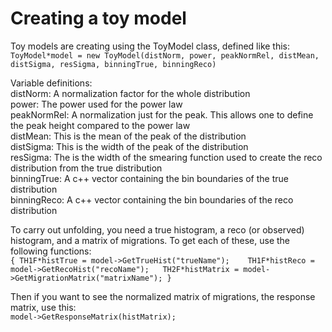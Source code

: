 # Creating a toy model
Toy models are creating using the ToyModel class, defined like this:  
	`ToyModel*model = new ToyModel(distNorm, power, peakNormRel, distMean, distSigma, resSigma, binningTrue, binningReco)`  

Variable definitions:  
distNorm: A normalization factor for the whole distribution  
power: The power used for the power law  
peakNormRel: A normalization just for the peak. This allows one to define the peak height compared to the power law  
distMean: This is the mean of the peak of the distribution  
distSigma: This is the width of the peak of the distribution  
resSigma: The is the width of the smearing function used to create the reco distribution from the true distribution  
binningTrue: A c++ vector containing the bin boundaries of the true distribution  
binningReco: A c++ vector containing the bin boundaries of the reco distribution  

To carry out unfolding, you need a true histogram, a reco (or observed) histogram, and a matrix of migrations. To get each of these, use the following functions:  
	```
	{
	TH1F*histTrue = model->GetTrueHist("trueName");   
	TH1F*histReco = model->GetRecoHist("recoName");  
	TH2F*histMatrix = model->GetMigrationMatrix("matrixName");
	}
	```  

Then if you want to see the normalized matrix of migrations, the response matrix, use this:  
	`model->GetResponseMatrix(histMatrix);`  

